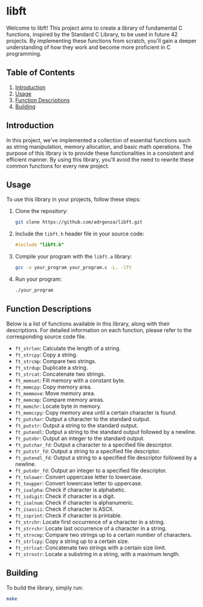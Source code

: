 # libft

Welcome to libft! This project aims to create a library of fundamental C functions, inspired by the Standard C Library, to be used in future 42 projects. By implementing these functions from scratch, you'll gain a deeper understanding of how they work and become more proficient in C programming.

## Table of Contents

1. [Introduction](#introduction)
2. [Usage](#usage)
3. [Function Descriptions](#function-descriptions)
4. [Building](#building)

## Introduction

In this project, we've implemented a collection of essential functions such as string manipulation, memory allocation, and basic math operations. The purpose of this library is to provide these functionalities in a consistent and efficient manner. By using this library, you'll avoid the need to rewrite these common functions for every new project.

## Usage

To use this library in your projects, follow these steps:

1. Clone the repository:

    ```bash
    git clone https://github.com/adrgonza/libft.git
    ```

2. Include the `libft.h` header file in your source code:

    ```c
    #include "libft.h"
    ```

3. Compile your program with the `libft.a` library:

    ```bash
    gcc -o your_program your_program.c -L. -lft
    ```

4. Run your program:

    ```bash
    ./your_program
    ```

## Function Descriptions

Below is a list of functions available in this library, along with their descriptions. For detailed information on each function, please refer to the corresponding source code file.

- `ft_strlen`: Calculate the length of a string.
- `ft_strcpy`: Copy a string.
- `ft_strcmp`: Compare two strings.
- `ft_strdup`: Duplicate a string.
- `ft_strcat`: Concatenate two strings.
- `ft_memset`: Fill memory with a constant byte.
- `ft_memcpy`: Copy memory area.
- `ft_memmove`: Move memory area.
- `ft_memcmp`: Compare memory areas.
- `ft_memchr`: Locate byte in memory.
- `ft_memccpy`: Copy memory area until a certain character is found.
- `ft_putchar`: Output a character to the standard output.
- `ft_putstr`: Output a string to the standard output.
- `ft_putendl`: Output a string to the standard output followed by a newline.
- `ft_putnbr`: Output an integer to the standard output.
- `ft_putchar_fd`: Output a character to a specified file descriptor.
- `ft_putstr_fd`: Output a string to a specified file descriptor.
- `ft_putendl_fd`: Output a string to a specified file descriptor followed by a newline.
- `ft_putnbr_fd`: Output an integer to a specified file descriptor.
- `ft_tolower`: Convert uppercase letter to lowercase.
- `ft_toupper`: Convert lowercase letter to uppercase.
- `ft_isalpha`: Check if character is alphabetic.
- `ft_isdigit`: Check if character is a digit.
- `ft_isalnum`: Check if character is alphanumeric.
- `ft_isascii`: Check if character is ASCII.
- `ft_isprint`: Check if character is printable.
- `ft_strchr`: Locate first occurrence of a character in a string.
- `ft_strrchr`: Locate last occurrence of a character in a string.
- `ft_strncmp`: Compare two strings up to a certain number of characters.
- `ft_strlcpy`: Copy a string up to a certain size.
- `ft_strlcat`: Concatenate two strings with a certain size limit.
- `ft_strnstr`: Locate a substring in a string, with a maximum length.

## Building

To build the library, simply run:

```bash
make

